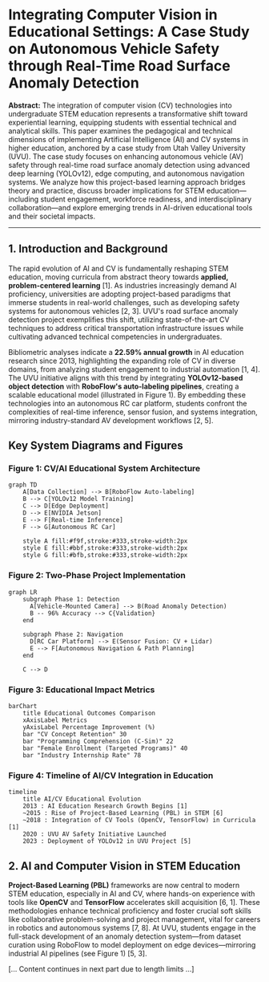 # Integrating Computer Vision in Educational Settings: A Case Study on Autonomous Vehicle Safety through Real-Time Road Surface Anomaly Detection

**Abstract:** The integration of computer vision (CV) technologies into undergraduate STEM education represents a transformative shift toward experiential learning, equipping students with essential technical and analytical skills. This paper examines the pedagogical and technical dimensions of implementing Artificial Intelligence (AI) and CV systems in higher education, anchored by a case study from Utah Valley University (UVU). The case study focuses on enhancing autonomous vehicle (AV) safety through real-time road surface anomaly detection using advanced deep learning (YOLOv12), edge computing, and autonomous navigation systems. We analyze how this project-based learning approach bridges theory and practice, discuss broader implications for STEM education—including student engagement, workforce readiness, and interdisciplinary collaboration—and explore emerging trends in AI-driven educational tools and their societal impacts.

---

## 1. Introduction and Background

The rapid evolution of AI and CV is fundamentally reshaping STEM education, moving curricula from abstract theory towards **applied, problem-centered learning** [1]. As industries increasingly demand AI proficiency, universities are adopting project-based paradigms that immerse students in real-world challenges, such as developing safety systems for autonomous vehicles [2, 3]. UVU's road surface anomaly detection project exemplifies this shift, utilizing state-of-the-art CV techniques to address critical transportation infrastructure issues while cultivating advanced technical competencies in undergraduates.

Bibliometric analyses indicate a **22.59% annual growth** in AI education research since 2013, highlighting the expanding role of CV in diverse domains, from analyzing student engagement to industrial automation [1, 4]. The UVU initiative aligns with this trend by integrating **YOLOv12-based object detection** with **RoboFlow's auto-labeling pipelines**, creating a scalable educational model (illustrated in Figure 1). By embedding these technologies into an autonomous RC car platform, students confront the complexities of real-time inference, sensor fusion, and systems integration, mirroring industry-standard AV development workflows [2, 5].

## Key System Diagrams and Figures

### Figure 1: CV/AI Educational System Architecture
```mermaid
graph TD
    A[Data Collection] --> B[RoboFlow Auto-labeling]
    B --> C[YOLOv12 Model Training]
    C --> D[Edge Deployment]
    D --> E[NVIDIA Jetson]
    E --> F[Real-time Inference]
    F --> G[Autonomous RC Car]

    style A fill:#f9f,stroke:#333,stroke-width:2px
    style E fill:#bbf,stroke:#333,stroke-width:2px
    style G fill:#bfb,stroke:#333,stroke-width:2px
```

### Figure 2: Two-Phase Project Implementation
```mermaid
graph LR
    subgraph Phase 1: Detection
      A[Vehicle-Mounted Camera] --> B(Road Anomaly Detection)
      B -- 96% Accuracy --> C{Validation}
    end

    subgraph Phase 2: Navigation
      D[RC Car Platform] --> E(Sensor Fusion: CV + Lidar)
      E --> F[Autonomous Navigation & Path Planning]
    end

    C --> D
```

### Figure 3: Educational Impact Metrics
```mermaid
barChart
    title Educational Outcomes Comparison
    xAxisLabel Metrics
    yAxisLabel Percentage Improvement (%)
    bar "CV Concept Retention" 30
    bar "Programming Comprehension (C-Sim)" 22
    bar "Female Enrollment (Targeted Programs)" 40
    bar "Industry Internship Rate" 78
```

### Figure 4: Timeline of AI/CV Integration in Education
```mermaid
timeline
    title AI/CV Educational Evolution
    2013 : AI Education Research Growth Begins [1]
    ~2015 : Rise of Project-Based Learning (PBL) in STEM [6]
    ~2018 : Integration of CV Tools (OpenCV, TensorFlow) in Curricula [1]
    2020 : UVU AV Safety Initiative Launched
    2023 : Deployment of YOLOv12 in UVU Project [5]
```

## 2. AI and Computer Vision in STEM Education

**Project-Based Learning (PBL)** frameworks are now central to modern STEM education, especially in AI and CV, where hands-on experience with tools like **OpenCV** and **TensorFlow** accelerates skill acquisition [6, 1]. These methodologies enhance technical proficiency and foster crucial soft skills like collaborative problem-solving and project management, vital for careers in robotics and autonomous systems [7, 8]. At UVU, students engage in the full-stack development of an anomaly detection system—from dataset curation using RoboFlow to model deployment on edge devices—mirroring industrial AI pipelines (see Figure 1) [5, 3].

[... Content continues in next part due to length limits ...]